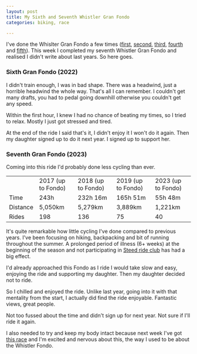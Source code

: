 ```yaml
---
layout: post
title: My Sixth and Seventh Whistler Gran Fondo
categories: biking, race

---
```


I've done the Whislter Gran Fondo a few times ([first](/2015-09-12-gran-fondo/), [second](/2016-11-03-second-fondo/), [third](/2017-09-10-third-fondo/), [fourth](/2018-09-09-fourth-fondo/) and [fifth](/2019-09-20-fifth-fondo/)). This week I completed my seventh Whistler Gran Fondo and realised I didn't write about last years. So here goes.

### Sixth Gran Fondo (2022)

I didn't train enough, I was in bad shape. There was a headwind, just a horrible headwind the whole way. That's all I can remember. I couldn't get many drafts, you had to pedal going downhill otherwise you couldn't get any speed.

<div class="strava-embed-placeholder" data-embed-type="activity" data-embed-id="7786997882"></div><script src="https://strava-embeds.com/embed.js"></script>

Within the first hour, I knew I had no chance of beating my times, so I tried to relax. Mostly I just got stressed and tired.

At the end of the ride I said that's it, I didn't enjoy it I won't do it again. Then my daughter signed up to do it next year. I signed up to support her.

### Seventh Gran Fondo (2023)

Coming into this ride I'd probably done less cycling than ever.

<table>
<tr>
<td></td>
<td>2017 (up to Fondo)</td>
<td>2018 (up to Fondo)</td>
<td>2019 (up to Fondo)</td>
<td>2023 (up to Fondo)</td>
</tr>
<tr>
<td>Time</td>
<td>243h</td>
<td>232h 16m</td>
<td>165h 51m</td>
<td>55h 48m</td>
</tr>
<tr>
<td>Distance</td>
<td>5,050km</td>
<td>5,279km</td>
<td>3,889km</td>
<td>1,221km</td>
</tr>
<tr>
<td>Rides</td>
<td>198</td>
<td>136</td>
<td>75</td>
<td>40</td>
</tr>
</table>

It's quite remarkable how little cycling I've done compared to previous years. I've been focusing on hiking, backpacking and bit of running throughout the summer. A prolonged period of illness (6+ weeks) at the beginning of the season and not participating in [Steed ride club](https://steedcycles.com/) has had a big effect.

I'd already approached this Fondo as I ride I would take slow and easy, enjoying the ride and supporting my daughter. Then my daughter decided not to ride. 

So I chilled and enjoyed the ride. Unlike last year, going into it with that mentality from the start, I actually did find the ride enjoyable. Fantastic views, great people.

<div class="strava-embed-placeholder" data-embed-type="activity" data-embed-id="9817035495"></div><script src="https://strava-embeds.com/embed.js"></script>

Not too fussed about the time and didn't sign up for next year. Not sure if I'll ride it again.

I also needed to try and keep my body intact because next week I've got [this race](https://trailwhisperer.ca/frosty/) and I'm excited and nervous about this, the way I used to be about the Whistler Fondo.
